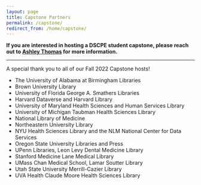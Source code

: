 ```yaml
---
layout: page
title: Capstone Partners
permalink: /capstone/
redirect_from: /home/capstone/
---
```


<b>If you are interested in hosting a DSCPE student capstone, please reach out to [Ashley Thomas](mailto:ashley_thomas@hms.harvard.edu) for more information.</b>

----

A special thank you to all of our Fall 2022 Capstone hosts!

 * The University of Alabama at Birmingham Libraries
 * Brown University Library
 * University of Florida George A. Smathers Libraries
 * Harvard Dataverse and Harvard Library
 * University of Maryland Health Sciences and Human Services Library
 * University of Michigan Taubman Health Sciences Library
 * National Library of Medicine
 * Northeastern University Library
 * NYU Health Sciences Library and the NLM National Center for Data Services
 * Oregon State University Libraries and Press
 * UPenn Libraries, Leon Levy Dental Medicine Library
 * Stanford Medicine Lane Medical Library
 * UMass Chan Medical School, Lamar Soutter Library
 * Utah State University Merrill-Cazier Library
 * UVA Health Claude Moore Health Sciences Library
